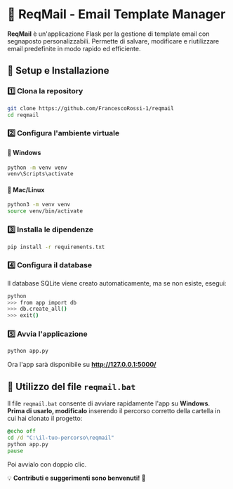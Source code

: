 # 📧 ReqMail - Email Template Manager

**ReqMail** è un'applicazione Flask per la gestione di template email con segnaposto personalizzabili. Permette di salvare, modificare e riutilizzare email predefinite in modo rapido ed efficiente.

## 🚀 Setup e Installazione

### **1️⃣ Clona la repository**
```sh
git clone https://github.com/FrancescoRossi-1/reqmail
cd reqmail
```

### **2️⃣ Configura l'ambiente virtuale**

#### 🔹 **Windows**
```sh
python -m venv venv
venv\Scripts\activate
```

#### 🔹 **Mac/Linux**
```sh
python3 -m venv venv
source venv/bin/activate
```

### **3️⃣ Installa le dipendenze**
```sh
pip install -r requirements.txt
```

### **4️⃣ Configura il database**
Il database SQLite viene creato automaticamente, ma se non esiste, esegui:
```sh
python
>>> from app import db
>>> db.create_all()
>>> exit()
```

### **5️⃣ Avvia l'applicazione**
```sh
python app.py
```
Ora l'app sarà disponibile su **http://127.0.0.1:5000/**

## 🔧 Utilizzo del file `reqmail.bat`
Il file `reqmail.bat` consente di avviare rapidamente l'app su **Windows**. **Prima di usarlo, modificalo** inserendo il percorso corretto della cartella in cui hai clonato il progetto:
```bat
@echo off
cd /d "C:\il-tuo-percorso\reqmail"
python app.py
pause
```
Poi avvialo con doppio clic.


💡 **Contributi e suggerimenti sono benvenuti!** 🚀
